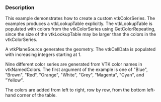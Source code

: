 ### Description

This example demonstrates how to create a custom vtkColorSeries. The examples produces a vtkLookupTable explicitly. The vtkLookupTable is populated with colors from the vtkColorSeries using GetColorRepeating, since the size of the vtkLookupTable may be larger than the colors in the vtkColorSeries.

A vtkPlaneSource generates the geometry. The vtkCellData is populated with increasing integers starting at 1.

Nine different color series are generated from VTK color names in vtkNamedColors. The first argument of the example is one of "Blue", "Brown", "Red", "Orange", "White", "Grey", "Magenta", "Cyan", and "Yellow".

The colors are added from left to right, row by row, from the bottom left-hand corner of the table.